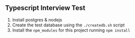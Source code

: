 ## Typescript Interview Test

1. Install postgres & nodejs
2. Create the test database using the `./createdb.sh` script
3. Install the `npm_modules` for this project running `npm install`

